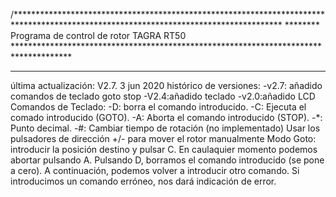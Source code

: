 /*************************************************************************************************************************************
******** Programa de control de rotor TAGRA RT50 *************************************************************************************
**************************************************************************************************************************************
última actualización: V2.7.  3 jun 2020
histórico de versiones:
-v2.7: añadido comandos de teclado goto stop
-V2.4:añadido teclado
-v2.0:añadido LCD
Comandos de Teclado:
-D: borra el comando introducido.
-C: Ejecuta el comado introducido (GOTO).
-A: Aborta el comando introducido (STOP).
-*: Punto decimal.
-#: Cambiar tiempo de rotación (no implementado)
Usar los pulsadores de dirección +/- para mover el rotor manualmente
Modo Goto: introducir la posición destino y pulsar C. En caulaquier momento podemos abortar pulsando A. Pulsando D, borramos el comando introducido (se pone a cero). A continuación, podemos volver a introducir otro comando. Si introducimos un comando erróneo, nos dará indicación de error.


